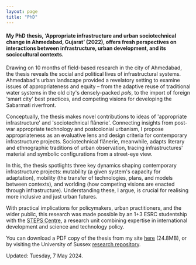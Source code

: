 ```yaml
---  
layout: page
title: "PhD"
---  
```


#### My PhD thesis, ‘Appropriate infrastructure and urban sociotechnical change in Ahmedabad, Gujarat’ (2022), offers fresh perspectives on interactions between infrastructure, urban development, and its sociocultural contexts.

Drawing on 10 months of field-based research in the city of Ahmedabad, the thesis reveals the social and political lives of infrastructural systems. Ahmedabad's urban landscape provided a revelatory setting to examine issues of appropriateness and equity – from the adaptive reuse of traditional water systems in the old city's densely-packed *pols*, to the import of foreign 'smart city' best practices, and competing visions for developing the Sabarmati riverfront.

Conceptually, the thesis makes novel contributions to ideas of 'appropriate infrastructure' and 'sociotechnical flânerie'. Connecting insights from post-war appropriate technology and postcolonial urbanism, I propose appropriateness as an evaluative lens and design criteria for contemporary infrastructure projects. Sociotechnical flânerie, meanwhile, adapts literary and ethnographic traditions of urban observation, tracing infrastructures' material and symbolic configurations from a street-eye view.

In this, the thesis spotlights three key dynamics shaping contemporary infrastructure projects: mutability (a given system's capacity for adaptation), mobility (the transfer of technologies, plans, and models between contexts), and worlding (how competing visions are enacted through infrastructure). Understanding these, I argue, is crucial for realising more inclusive and just urban futures.

With practical implications for policymakers, urban practitioners, and the wider public, this research was made possible by an 1+3 ESRC studentship with the [STEPS Centre](https://steps-centre.org/), a research unit combining expertise in international development and science and technology policy.

You can download a PDF copy of the thesis from my site [here](/pdfs/mutability-mobility-worlding.pdf) (24.8MB), or by visiting the University of Sussex [research repository](https://sro.sussex.ac.uk/id/eprint/106225/).

Updated: Tuesday, 7 May 2024.